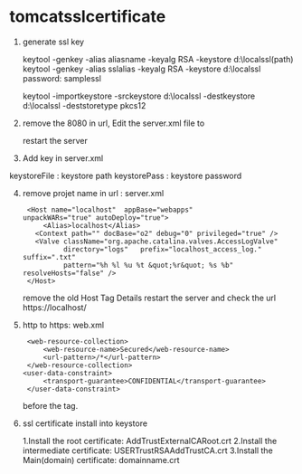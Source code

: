 # tomcatsslcertificate


1.	generate ssl key

	keytool -genkey -alias aliasname -keyalg RSA -keystore d:\localssl(path)
	keytool -genkey -alias sslalias -keyalg RSA -keystore d:\localssl
	password: samplessl
	
	keytool -importkeystore -srckeystore d:\localssl -destkeystore d:\localssl -deststoretype pkcs12
	
	
2.	remove the 8080 in url,	Edit the server.xml file
	<Connector port="8080" protocol="HTTP/1.1"   connectionTimeout="20000" redirectPort="8443" />
	   to 
	<Connector port="80" protocol="HTTP/1.1"  connectionTimeout="20000" redirectPort="443" />
	
	restart the server

3.	Add key in server.xml

<Connector port="8443" protocol="HTTP/1.1" SSLEnabled="true"
              maxThreads="150" scheme="https" secure="true"
              clientAuth="false" sslProtocol="TLS"
	       keystoreFile="d:\localssl"
	       keystorePass="samplessl" />
        keystoreFile : keystore path
	keystorePass  : keystore password		  

4. remove projet name in url : server.xml
				
		<Host name="localhost"  appBase="webapps"          unpackWARs="true" autoDeploy="true">
			<Alias>localhost</Alias>
		  <Context path="" docBase="o2" debug="0" privileged="true" />
		  <Valve className="org.apache.catalina.valves.AccessLogValve"
				 directory="logs"   prefix="localhost_access_log." suffix=".txt"
				 pattern="%h %l %u %t &quot;%r&quot; %s %b" resolveHosts="false" />   
		</Host>	
	remove the old Host Tag Details
	restart the server and check the url https://localhost/
	
	
5. http to https: web.xml
	<security-constraint>

		<web-resource-collection>
			<web-resource-name>Secured</web-resource-name>
			<url-pattern>/*</url-pattern>
		</web-resource-collection>
	   <user-data-constraint>
			<transport-guarantee>CONFIDENTIAL</transport-guarantee>
		</user-data-constraint>

	</security-constraint>
	before the </webapp> tag.
6. ssl certificate install into keystore
	
	1.Install the root certificate:	AddTrustExternalCARoot.crt
	2.Install the intermediate certificate:	USERTrustRSAAddTrustCA.crt
	3.Install the Main(domain) certificate:	domainname.crt
	
	
	
  

